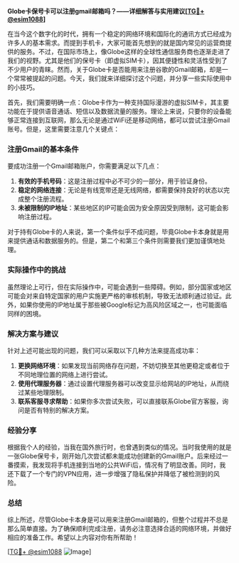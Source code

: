 **Globe卡保号卡可以注册gmail邮箱吗？——详细解答与实用建议[[TG💪+ @esim1088](https://t.me/s/esim1088)]**

在当今这个数字化的时代，拥有一个稳定的网络环境和国际化的通讯方式已经成为许多人的基本需求。而提到手机卡，大家可能首先想到的就是国内常见的运营商提供的服务。不过，在国际市场上，像Globe这样的全球性通信服务商也逐渐走进了我们的视野。尤其是他们的保号卡（即虚拟SIM卡），因其便捷性和灵活性受到了不少用户的青睐。然而，关于Globe卡是否能用来注册谷歌的Gmail邮箱，却是一个常常被提起的问题。今天，我们就来详细探讨这个问题，并分享一些实际使用中的小技巧。

首先，我们需要明确一点：Globe卡作为一种支持国际漫游的虚拟SIM卡，其主要功能在于提供语音通话、短信以及数据流量的服务。理论上来说，只要你的设备能够正常连接到互联网，那么无论是通过WiFi还是移动网络，都可以尝试注册Gmail账号。但是，这里需要注意几个关键点：

### 注册Gmail的基本条件

要成功注册一个Gmail邮箱账户，你需要满足以下几点：
1. **有效的手机号码**：这是注册过程中必不可少的一部分，用于验证身份。
2. **稳定的网络连接**：无论是有线宽带还是无线网络，都需要保持良好的状态以完成整个注册流程。
3. **未被限制的IP地址**：某些地区的IP可能会因为安全原因受到限制，这可能会影响注册过程。

对于持有Globe卡的人来说，第一个条件似乎不成问题，毕竟Globe卡本身就是用来提供通话和数据服务的。但是，第二个和第三个条件则需要我们更加谨慎地处理。

### 实际操作中的挑战

虽然理论上可行，但在实际操作中，可能会遇到一些障碍。例如，部分国家或地区可能会对来自特定国家的用户实施更严格的审核机制，导致无法顺利通过验证。此外，如果你使用的IP地址属于那些被Google标记为高风险区域之一，也可能面临同样的困境。

### 解决方案与建议

针对上述可能出现的问题，我们可以采取以下几种方法来提高成功率：
1. **更换网络环境**：如果发现当前网络存在问题，不妨切换至其他更稳定或者位于不同地理位置的网络上进行尝试。
2. **使用代理服务器**：通过设置代理服务器可以改变显示给网站的IP地址，从而绕过某些地理限制。
3. **联系客服寻求帮助**：如果你多次尝试失败，可以直接联系Globe官方客服，询问是否有特别的解决方案。

### 经验分享

根据我个人的经验，当我在国外旅行时，也曾遇到类似的情况。当时我使用的就是一张Globe保号卡，刚开始几次尝试都未能成功创建新的Gmail账户。后来经过一番摸索，我发现将手机连接到当地的公共WiFi后，情况有了明显改善。同时，我还下载了一个专门的VPN应用，进一步增强了隐私保护并降低了被检测到的风险。

### 总结

综上所述，尽管Globe卡本身是可以用来注册Gmail邮箱的，但整个过程并不总是那么简单直接。为了确保顺利完成注册，请务必注意选择合适的网络环境，并做好相应的准备工作。希望以上内容对你有所帮助！

[[TG💪+ @esim1088](https://t.me/s/esim1088) ![Image](https://i.postimg.cc/4NQfJmqS/Snipaste-2025-05-13-00-14-12.png)]